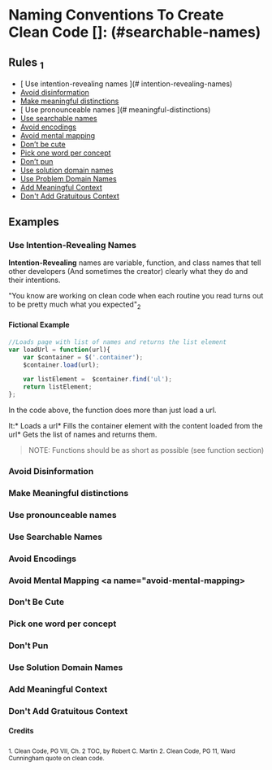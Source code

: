 # Naming Conventions To Create Clean Code []: (#searchable-names)

## Rules <sub>1</sub>

* [ Use intention-revealing names ](# intention-revealing-names)
* [ Avoid disinformation ]( avoid-disinformation)
* [ Make meaningful distinctions ]( pronounceable-names)
* [ Use pronounceable names ](# meaningful-distinctions)
* [ Use searchable names ]( searchable-names)
* [ Avoid encodings ]( avoid-encodings)
* [ Avoid mental mapping ]( avoid-mental-mapping)
* [ Don’t be cute ]( dont-be-cute)
* [ Pick one word per concept ]( one-concept-per-word)
* [ Don’t pun ]( dont-pun)
* [ Use solution domain names ]( solution-domain-names)
* [ Use Problem Domain Names  ]( problem-domain-name)
* [ Add Meaningful Context ]( meaningful-context)
* [ Don't Add Gratuitous Context ]( gratuitous-context)

## Examples

### Use Intention-Revealing Names <a name="intention-revealing-names"></a>

**Intention-Revealing** names are variable, function, and class names that tell other developers (And sometimes the creator) clearly what they do and their intentions.

"You know are working on clean code when each routine you read turns out to be pretty much what you expected"<sub>2</sub>

#### Fictional Example

````javascript
//Loads page with list of names and returns the list element
var loadUrl = function(url){
    var $container = $('.container');
    $container.load(url);

    var listElement =  $container.find('ul');
    return listElement;
};
````

In the code above, the function does more than just load a url.

It:* Loads a url* Fills the container element with the content loaded from the url* Gets the list of names and returns them.

>NOTE: Functions should be as short as possible (see function section)

### <a name="avoid-disinformation">Avoid Disinformation</a>

### Make Meaningful distinctions <a name="meaningful-distinctions"></a>

### Use pronounceable names <a name="pronounceable-names"></a>

### Use Searchable Names <a name="searchable-names"></a>

### Avoid Encodings <a name="avoid-encodings"></a>

### Avoid Mental Mapping <a name="avoid-mental-mapping></a>

### Don't Be Cute <a name="dont-be-cute"></a>

### Pick one word per concept <a name="one-concept-per-word"></a>

### Don't Pun <a name="dont-pun"></a>

### Use Solution Domain Names <a name="solution-domain-names"></a>

### Add Meaningful Context <a name="meaningful-context"></a>

### Don't Add Gratuitous Context <a name="gratuitous-context"></a>

#### Credits

<sub>1. Clean Code, PG VII, Ch. 2 TOC, by Robert C. Martin</sub>
<sub>2. Clean Code, PG 11, Ward Cunningham quote on clean code.</sub>
